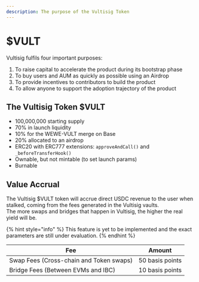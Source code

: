 ```yaml
---
description: The purpose of the Vultisig Token
---
```


# $VULT

Vultisig fulfils four important purposes:

1. To raise capital to accelerate the product during its bootstrap phase
2. To buy users and AUM as quickly as possible using an Airdrop
3. To provide incentives to contributors to build the product
4. To allow anyone to support the adoption trajectory of the product

## The Vultisig Token $VULT

* 100,000,000 starting supply
* 70% in launch liquidity
* 10% for the WEWE-VULT merge on Base
* 20% allocated to an airdrop
* ERC20 with ERC777 extensions: `approveAndCall()` and `_beforeTransferHook()`
* Ownable, but not mintable (to set launch params)
* Burnable

## Value Accrual

The Vultisig $VULT token will accrue direct USDC revenue to the user when stalked, coming from the fees generated in the Vultisig vaults. \
The more swaps and bridges that happen in Vultisig, the higher the real yield will be.

{% hint style="info" %}
This feature is yet to be implemented and the exact parameters are still under evaluation.
{% endhint %}

| Fee                                     | Amount          |
| --------------------------------------- | --------------- |
| Swap Fees (Cross-chain and Token swaps) | 50 basis points |
| Bridge Fees (Between EVMs and IBC)      | 10 basis points |
